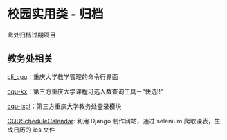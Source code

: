 # 校园实用类 - 归档

此处归档过期项目

## 教务处相关

[cli\_cqu](https://github.com/zombie110year/cli_cqu)：重庆大学教学管理的命令行界面

[cqu-kx](https://github.com/CQU-AI/cqu-kx)：第三方重庆大学课程可选人数查询工具－“快选!!”

[cqu-jxgl](https://github.com/CQU-AI/cqu-jxgl)：第三方重庆大学教务处登录模块

[CQUScheduleCalendar](https://github.com/CQU-CSA/CQUScheduleCalendar): 利用 Django 制作网站，通过 selenium 爬取课表，生成日历的 ics 文件

